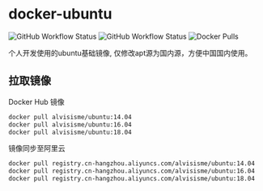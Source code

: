 # docker-ubuntu

![GitHub Workflow Status](https://img.shields.io/github/workflow/status/alvisisme/docker-ubuntu/Build%20and%20push%20docker%20images?label=GitHub%20Actions(Docker%20Hub))
![GitHub Workflow Status](https://img.shields.io/github/workflow/status/alvisisme/docker-ubuntu/Build%20and%20push%20docker%20images%20to%20aliyuncs?label=GitHub%20Actions(aliyuncs))
![Docker Pulls](https://img.shields.io/docker/pulls/alvisisme/ubuntu)

个人开发使用的ubuntu基础镜像, 仅修改apt源为国内源，方便中国国内使用。

## 拉取镜像

Docker Hub 镜像

```bash
docker pull alvisisme/ubuntu:14.04
docker pull alvisisme/ubuntu:16.04
docker pull alvisisme/ubuntu:18.04
```

镜像同步至阿里云

```bash
docker pull registry.cn-hangzhou.aliyuncs.com/alvisisme/ubuntu:14.04
docker pull registry.cn-hangzhou.aliyuncs.com/alvisisme/ubuntu:16.04
docker pull registry.cn-hangzhou.aliyuncs.com/alvisisme/ubuntu:18.04
```
